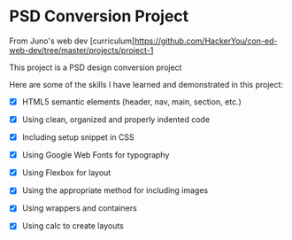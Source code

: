 # PSD Conversion Project

From Juno's web dev [curriculum]https://github.com/HackerYou/con-ed-web-dev/tree/master/projects/project-1

This project is a PSD design conversion project

Here are some of the skills I have learned and demonstrated in this project:
- [x] HTML5 semantic elements (header, nav, main, section, etc.)
- [x] Using clean, organized and properly indented code
- [x] Including setup snippet in CSS
- [x] Using Google Web Fonts for typography
- [x] Using Flexbox for layout
- [x] Using the appropriate method for including images
- [x] Using wrappers and containers
- [x] Using calc to create layouts


